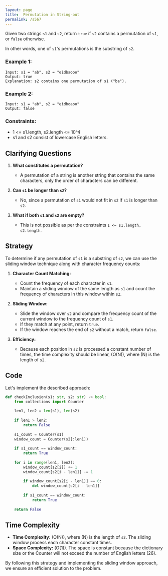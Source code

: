 ```yaml
---
layout: page
title:  Permutation in String-out
permalink: /s567
---
```


Given two strings `s1` and `s2`, return `true` if `s2` contains a permutation of `s1`, or `false` otherwise.

In other words, one of `s1`'s permutations is the substring of `s2`.

### Example 1:
```
Input: s1 = "ab", s2 = "eidbaooo"
Output: true
Explanation: s2 contains one permutation of s1 ("ba").
```

### Example 2:
```
Input: s1 = "ab", s2 = "eidboaoo"
Output: false
```

### Constraints:
- 1 <= s1.length, s2.length <= 10^4
- s1 and s2 consist of lowercase English letters.

## Clarifying Questions

1. **What constitutes a permutation?**
    - A permutation of a string is another string that contains the same characters, only the order of characters can be different.

2. **Can `s1` be longer than `s2`?**
    - No, since a permutation of `s1` would not fit in `s2` if `s1` is longer than `s2`.

3. **What if both `s1` and `s2` are empty?**
    - This is not possible as per the constraints `1 <= s1.length, s2.length`.

## Strategy

To determine if any permutation of `s1` is a substring of `s2`, we can use the sliding window technique along with character frequency counts:

1. **Character Count Matching:**
    - Count the frequency of each character in `s1`.
    - Maintain a sliding window of the same length as `s1` and count the frequency of characters in this window within `s2`.

2. **Sliding Window:**
    - Slide the window over `s2` and compare the frequency count of the current window to the frequency count of `s1`.
    - If they match at any point, return `true`.
    - If the window reaches the end of `s2` without a match, return `false`.

3. **Efficiency:**
    - Because each position in `s2` is processed a constant number of times, the time complexity should be linear, \(O(N)\), where \(N\) is the length of `s2`.

## Code

Let's implement the described approach:

```python
def checkInclusion(s1: str, s2: str) -> bool:
    from collections import Counter
    
    len1, len2 = len(s1), len(s2)
    
    if len1 > len2:
        return False
    
    s1_count = Counter(s1)
    window_count = Counter(s2[:len1])
    
    if s1_count == window_count:
        return True
    
    for i in range(len1, len2):
        window_count[s2[i]] += 1
        window_count[s2[i - len1]] -= 1
        
        if window_count[s2[i - len1]] == 0:
            del window_count[s2[i - len1]]
        
        if s1_count == window_count:
            return True
    
    return False
```

## Time Complexity

- **Time Complexity:** \(O(N)\), where \(N\) is the length of `s2`. The sliding window process each character constant times.
- **Space Complexity:** \(O(1)\). The space is constant because the dictionary size or the Counter will not exceed the number of English letters (26).

By following this strategy and implementing the sliding window approach, we ensure an efficient solution to the problem.